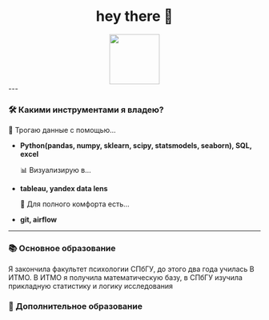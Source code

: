 <div id="header" align="center">
  <h1 align="center">
  hey there 👋
  </h1>
  <img src="https://media.giphy.com/media/5PDOmkYeA8rdK/giphy.gif" width="100"/>
</div>

<div id="skills">
 --- 

### :hammer_and_wrench: Какими инструментами я владею?
   :telescope: Трогаю данные с помощью...
  
 - <b> Python(pandas, numpy, sklearn, scipy,  statsmodels, seaborn), SQL, excel </b>
  
   :bar_chart: Визуализирую в...
  
 - <b> tableau, yandex data lens </b>
  
   :saxophone: Для полного комфорта есть...
  
 - <b> git, airflow </b>
  
  ---
### :books: Основное образование
  Я закончила факультет психологии СПбГУ, до этого два года училась В ИТМО. В ИТМО я получила математическую базу, в СПбГУ изучила прикладную статистику и логику исследования
  
### :scroll: Дополнительное образование
</div>



<!--
**KristinaBataeva/KristinaBataeva** is a ✨ _special_ ✨ repository because its `README.md` (this file) appears on your GitHub profile.

Here are some ideas to get you started:

- 🔭 I’m currently working on ...
- 🌱 I’m currently learning ...
- 👯 I’m looking to collaborate on ...
- 🤔 I’m looking for help with ...
- 💬 Ask me about ...
- 📫 How to reach me: ...
- 😄 Pronouns: ...
- ⚡ Fun fact: ...
-->

